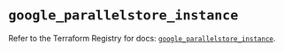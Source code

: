 # `google_parallelstore_instance`

Refer to the Terraform Registry for docs: [`google_parallelstore_instance`](https://registry.terraform.io/providers/hashicorp/google/6.32.0/docs/resources/parallelstore_instance).
